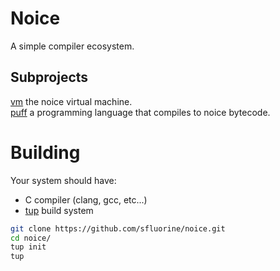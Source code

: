 # Noice

A simple compiler ecosystem.

## Subprojects

[vm](https://github.com/sfluorine/noice/tree/master/vm) the noice virtual machine. <br/>
[puff](https://github.com/sfluorine/noice/tree/master/puff) a programming language that compiles to noice bytecode.

# Building

Your system should have:
- C compiler (clang, gcc, etc...)
- [tup](https://gittup.org/tup) build system

```bash
git clone https://github.com/sfluorine/noice.git
cd noice/
tup init
tup
```
